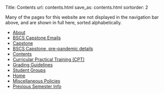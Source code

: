 Title: Contents
url: contents.html
save_as: contents.html
sortorder: 2

Many of the pages for this website are not displayed in the navigation bar above, and are shown in full here, sorted alphabetically.

- [About](about.html)
- [BSCS Capstone Emails](capstone_emails.html)
- [Capstone](capstone.html)
- [BSCS Capstone, pre-pandemic details](capstone_old.html)
- [Contents](contents.html)
- [Curricular Practical Training (CPT)](CPT.html)
- [Grading Guidelines](grading_guidelines.html)
- [Student Groups](groups.html)
- [Home](index.html)
- [Miscellaneous Policies](misc.html)
- [Previous Semester Info](previous_semesters.html)
